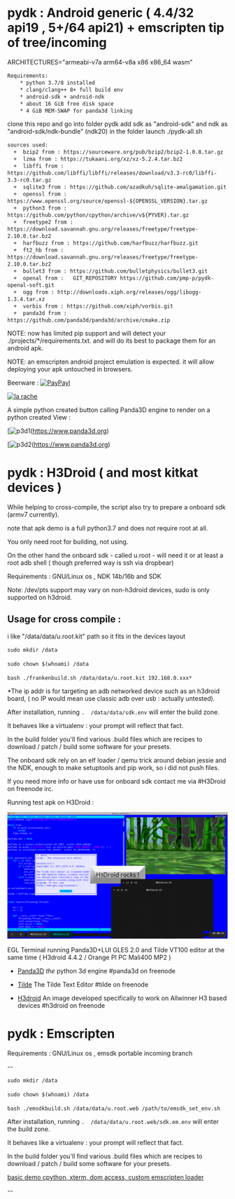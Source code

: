 # pydk : Android generic ( 4.4/32 api19 , 5+/64 api21) + emscripten tip of tree/incoming

ARCHITECTURES="armeabi-v7a arm64-v8a x86 x86_64 wasm"

```
Requirements:
    * python 3.7/8 installed
    * clang/clang++ 8+ full build env
    * android-sdk + android-ndk
    * about 16 GiB free disk space
    * 4 GiB MEM-SWAP for panda3d linking
```

clone this repo and go into folder pydk
add sdk as "android-sdk" and ndk as "android-sdk/ndk-bundle" (ndk20) in the folder
launch ./pydk-all.sh

```
sources used:
  +  bzip2 from : https://sourceware.org/pub/bzip2/bzip2-1.0.8.tar.gz
  +  lzma from : https://tukaani.org/xz/xz-5.2.4.tar.bz2
  +  libffi from : https://github.com/libffi/libffi/releases/download/v3.3-rc0/libffi-3.3-rc0.tar.gz
  +  sqlite3 from : https://github.com/azadkuh/sqlite-amalgamation.git
  +  openssl from : https://www.openssl.org/source/openssl-${OPENSSL_VERSION}.tar.gz
  +  python3 from : https://github.com/python/cpython/archive/v${PYVER}.tar.gz
  +  freetype2 from : https://download.savannah.gnu.org/releases/freetype/freetype-2.10.0.tar.bz2
  +  harfbuzz from : https://github.com/harfbuzz/harfbuzz.git
  +  ft2_hb from : https://download.savannah.gnu.org/releases/freetype/freetype-2.10.0.tar.bz2
  +  bullet3 from : https://github.com/bulletphysics/bullet3.git
  +  openal from :   GIT_REPOSITORY https://github.com/pmp-p/pydk-openal-soft.git
  +  ogg from : http://downloads.xiph.org/releases/ogg/libogg-1.3.4.tar.xz
  +  vorbis from : https://github.com/xiph/vorbis.git
  +  panda3d from : https://github.com/panda3d/panda3d/archive/cmake.zip
```

NOTE: now has limited pip support and will detect  your ./projects/*/requirements.txt.
and will do its best to package them for an android apk.

NOTE: an emscripten android project emulation is expected.
it will allow deploying your apk untouched in browsers.


Beerware : [![PayPayl](https://img.shields.io/badge/Paypal-Me-yellow.svg)](http://paypal.me/pmpp)


[![la rache](https://www.la-rache.com/img/kro.jpg)](https://www.la-rache.com)



A simple python created button calling Panda3D engine to render on a python created View :

[![p3d1](https://raw.githubusercontent.com/pmp-p/pydk/master/docs/Panda3D/pandapk-step1.png)(https://www.panda3d.org)

[![p3d2](https://raw.githubusercontent.com/pmp-p/pydk/master/docs/Panda3D/pandapk-step2.png)(https://www.panda3d.org)













# pydk : H3Droid ( and most kitkat devices )

While helping to cross-compile, the script also try to prepare a onboard sdk (armv7 currently).

note that apk demo is a full python3.7 and does not require root at all.

You only need root for building, not using.

On the other hand the onboard sdk - called u.root - will need it or at least a root adb shell ( though preferred way is ssh via dropbear)

Requirements : GNU/Linux os , NDK 14b/16b and SDK

Note: /dev/pts support may vary on non-h3droid devices, sudo is only supported on h3droid.


Usage for cross compile :
--

i like "/data/data/u.root.kit" path so it fits in the devices layout



```
sudo mkdir /data

sudo chown $(whoami) /data

bash ./frankenbuild.sh /data/data/u.root.kit 192.168.0.xxx*
```

*The ip addr is for targeting an adb networked device such as an h3droid board, ( no IP would mean use classic adb over usb : actually untested).


After installation, running  ```.  /data/data/sdk.env```  will enter the build zone.

It behaves like a virtualenv : your prompt will reflect that fact.

In the build folder you'll find various .build files which are recipes to download / patch / build some software for your presets.


The onboard sdk rely on an elf loader / qemu trick around debian jessie and the NDK, enough to make setuptools and pip work, so i did not push files.


If you need more info or have use for onboard sdk contact me via #H3Droid on freenode irc.

Running test apk on H3Droid :

[![PayPayl](https://raw.githubusercontent.com/pmp-p/h3droid/sdk/usr/src/projects/b0.png)](http://paypal.me/pmpp)

EGL Terminal running Panda3D+LUI GLES 2.0  and Tilde VT100 editor at the same time ( H3droid 4.4.2 / Orange PI PC Mali400 MP2 )

* [Panda3D](https://github.com/panda3d/panda3d) *the* python 3d engine  #panda3d on freenode

* [Tilde](https://github.com/gphalkes/tilde) The Tilde Text Editor  #tilde on freenode

* [H3droid](https://h3droid.com) An image developed specifically to work on Allwinner H3 based devices #h3droid on freenode



# pydk : Emscripten

Requirements : GNU/Linux os , emsdk portable incoming branch

--

```
sudo mkdir /data

sudo chown $(whoami) /data

bash ./emsdkbuild.sh /data/data/u.root.web /path/to/emsdk_set_env.sh
```

After installation, running  ```.  /data/data/u.root.web/sdk.em.env```  will enter the build zone.

It behaves like a virtualenv : your prompt will reflect that fact.

In the build folder you'll find various .build files which are recipes to download / patch / build some software for your presets.

[basic demo  cpython, xterm, dom access, custom emscripten loader](https://pmp-p.github.io/python-next/test.html)

--



